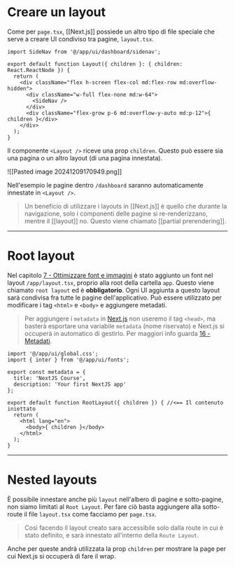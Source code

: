 # Creare un layout

Come per `page.tsx`, [[Next.js]] possiede un altro tipo di file speciale che serve a creare UI condiviso tra pagine, `layout.tsx`.

```tsx
import SideNav from '@/app/ui/dashboard/sidenav';
 
export default function Layout({ children }: { children: React.ReactNode }) {
  return (
    <div className="flex h-screen flex-col md:flex-row md:overflow-hidden">
      <div className="w-full flex-none md:w-64">
        <SideNav />
      </div>
      <div className="flex-grow p-6 md:overflow-y-auto md:p-12">{ children }</div>
    </div>
  );
}
```

Il componente `<Layout />` riceve una prop `children`. Questo può essere sia una pagina o un altro layout (di una pagina innestata).

![[Pasted image 20241209170949.png]]

Nell'esempio le pagine dentro `/dashboard` saranno automaticamente innestate in `<Layout />`.

>Un beneficio di utilizzare i layouts in [[Next.js]] è quello che durante la navigazione, solo i componenti delle pagine si re-renderizzano, mentre il [[layout]] no. Questo viene chiamato [[partial prerendering]].

---

# Root layout

Nel capitolo [7 - Ottimizzare font e immagini](7%20-%20Ottimizzare%20font%20e%20immagini.md)  è stato aggiunto un font nel layout `/app/layout.tsx`, proprio alla root della cartella `app`.
Questo viene chiamato `root layout` ed è **obbligatorio**. Ogni UI aggiunta a questo layout sarà condivisa fra tutte le pagine dell'applicativo.
Può essere utilizzato per modificare i tag `<html>` e `<body>` e aggiungere metadati.

>Per aggiungere i `metadata` in [Next.js](Next.js) non useremo il tag `<head>`, ma basterà esportare una variabile `metadata` (nome riservato) e Next.js si occuperà in automatico di gestirlo. Per maggiori info guarda [16 - Metadati](16%20-%20Metadati.md).

```tsx
import '@/app/ui/global.css';
import { inter } from '@/app/ui/fonts';

export const metadata = {
  title: 'NextJS Course',
  description: 'Your first NextJS app'
};

export default function RootLayout({ children }) { //<== Il contenuto iniettato 
  return (
    <html lang="en">
      <body>{ children }</body>
    </html>
  );
}
```

---

# Nested layouts

È possibile innestare anche più `layout` nell'albero di pagine e sotto-pagine, non siamo limitati al `Root Layout`.
Per fare ciò basta aggiungere alla sotto-route il file `layout.tsx` come facciamo per `page.tsx`.

>Così facendo il layout creato sara accessibile solo dalla route in cui è stato definito, e sarà innestato all'interno della `Route Layout`.

Anche per queste andrà utilizzata la prop `children` per mostrare la page per cui Next.js si occuperà di fare il wrap.